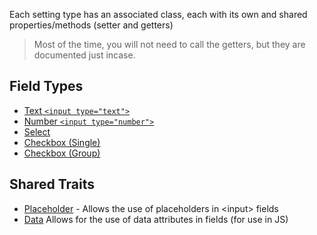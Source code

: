Each setting type has an associated class, each with its own and shared properties/methods (setter and getters)

> Most of the time, you will not need to call the getters, but they are documented just incase.

## Field Types

* [Text `<input type="text">`](text.md)
* [Number `<input type="number">`](text.md)
* [Select](text.md)
* [Checkbox (Single)](text.md)
* [Checkbox (Group)](text.md)

## Shared Traits

* [Placeholder](placeholder.md) - Allows the use of placeholders in \<input> fields
* [Data](data.md) Allows for the use of data attributes in fields (for use in JS)
